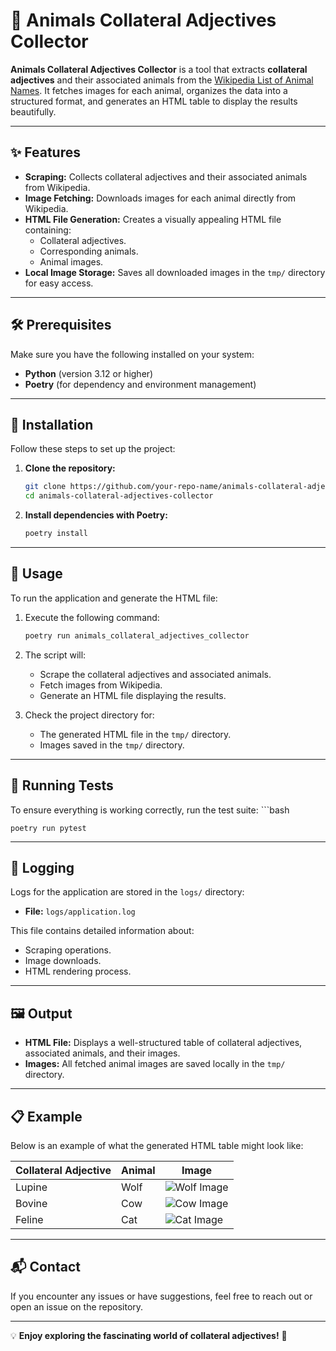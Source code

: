 # 🐾 Animals Collateral Adjectives Collector

**Animals Collateral Adjectives Collector** is a tool that extracts **collateral adjectives** and their associated animals from the [Wikipedia List of Animal Names](https://en.wikipedia.org/wiki/List_of_animal_names). It fetches images for each animal, organizes the data into a structured format, and generates an HTML table to display the results beautifully.

---

## ✨ Features

- **Scraping:** Collects collateral adjectives and their associated animals from Wikipedia.
- **Image Fetching:** Downloads images for each animal directly from Wikipedia.
- **HTML File Generation:**
  Creates a visually appealing HTML file containing:
  - Collateral adjectives.
  - Corresponding animals.
  - Animal images.
- **Local Image Storage:** Saves all downloaded images in the `tmp/` directory for easy access.

---

## 🛠️ Prerequisites

Make sure you have the following installed on your system:

- **Python** (version 3.12 or higher)
- **Poetry** (for dependency and environment management)

---

## 🚀 Installation

Follow these steps to set up the project:

1. **Clone the repository:**

   ```bash
   git clone https://github.com/your-repo-name/animals-collateral-adjectives-collector.git
   cd animals-collateral-adjectives-collector
   
2. **Install dependencies with Poetry:**

    ```bash
    poetry install

---

## 📖 Usage

To run the application and generate the HTML file:

1. Execute the following command:

   ```bash
   poetry run animals_collateral_adjectives_collector

2. The script will:
   - Scrape the collateral adjectives and associated animals.
   - Fetch images from Wikipedia.
   - Generate an HTML file displaying the results.

3. Check the project directory for:
   - The generated HTML file in the `tmp/` directory.
   - Images saved in the `tmp/` directory.


---

## 🧪 Running Tests

To ensure everything is working correctly, run the test suite:
    ```bash
    
    poetry run pytest
  

---

## 📂 Logging

Logs for the application are stored in the `logs/` directory:

- **File:** `logs/application.log`

This file contains detailed information about:
- Scraping operations.
- Image downloads.
- HTML rendering process.

---

## 🖼️ Output

- **HTML File:** Displays a well-structured table of collateral adjectives, associated animals, and their images.
- **Images:** All fetched animal images are saved locally in the `tmp/` directory.

---

## 📋 Example

Below is an example of what the generated HTML table might look like:

| Collateral Adjective | Animal   | Image                  |
|-----------------------|----------|------------------------|
| Lupine               | Wolf     | ![Wolf Image](tmp/wolf.jpg) |
| Bovine               | Cow      | ![Cow Image](tmp/cow.jpg)  |
| Feline               | Cat      | ![Cat Image](tmp/cat.jpg)  |

---

## 📬 Contact

If you encounter any issues or have suggestions, feel free to reach out or open an issue on the repository.

---

💡 **Enjoy exploring the fascinating world of collateral adjectives!** 🌟

